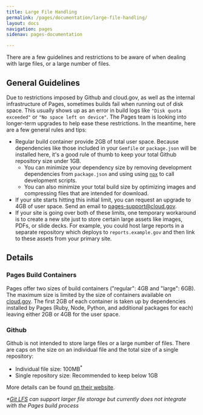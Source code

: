 ```yaml
---
title: Large File Handling
permalink: /pages/documentation/large-file-handling/
layout: docs
navigation: pages
sidenav: pages-documentation

---
```


There are a few guidelines and restrictions to be aware of when dealing with large files, or a large number of files.

## General Guidelines

Due to restrictions imposed by Github and cloud.gov, as well as the internal infrastructure of Pages, sometimes builds fail when running out of disk space. This usually shows up as an error in build logs like `"Disk quota exceeded"` or `"No space left on device"`. The Pages team is looking into longer-term upgrades to help ease these restrictions. In the meantime, here are a few general rules and tips:
- Regular build container provide 2GB of total user space. Because dependencies like those included in your `Gemfile` or `package.json` will be installed here, it's a good rule of thumb to keep your total Github repository size under 1GB.
  - You can minimize your dependency size by removing development dependencies from `package.json` and using using [`npx`](https://www.npmjs.com/package/npx) to call development scripts.
  - You can also minimize your total build size by optimizing images and compressing files that are intended for download.
- If your site starts hitting this initial limit, you can request an upgrade to 4GB of user space. Send an email to [pages-support@cloud.gov](mailto:pages-support@cloud.gov).
- If your site is going over both of these limits, one temporary workaround is to create a new site just to store certain large assets like images, PDFs, or slide decks. For example, you could host large reports in a separate repository which deploys to `reports.example.gov` and then link to these assets from your primary site.

## Details

### Pages Build Containers

Pages offer two sizes of build containers ("regular": 4GB and "large": 6GB). The maximum size is limited by the size of containers available on [cloud.gov](https://cloud.gov). The first 2GB of each container is taken up by dependencies installed by Pages (Ruby, Node, Python, and additional packages for each) leaving either 2GB or 4GB for the user space.

### Github

Github is not intended to store large files or a large number of files. There are caps on the size on an individual file and the total size of a single repository:
- Individual file size: 100MB<sup>*</sup>
- Single repository size: Recommended to keep below 1GB

More details can be found [on their website](https://docs.github.com/en/repositories/working-with-files/managing-large-files/about-large-files-on-github).

_*[Git LFS](https://git-lfs.github.com/) can support larger file storage but currently does not integrate with the Pages build process_

